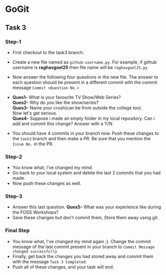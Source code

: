 # GoGit
## Task 3
### Step-1
- First checkout to the task3 branch.
- Create a new file named as `github-username.py`. For example, if github username is **raghavgoel25** then file name will be `raghavgoel25.py`
- Now answer the following four questions in the new file. The answer to each question should be present in a different commit with the commit message `Commit <Question No.>`
- **Ques1-** What is your favourite TV Show/Web Series? </br>
  **Ques2-** Why do you like the show/series? </br>
  **Ques3-** Name your crush(can be from outside the college too).</br>
  Now let's get serious. </br>
  **Ques4-** Suppose i made an empty folder in my local repository. Can i add and commit this change? Answer with a Y/N. </br>
  
- You should have 4 commits in your branch now. Push these changes to the `task3` branch and then make a PR. Be sure that you mention the `Issue No.` in the PR.

### Step-2
- You know what, I've changed my mind.
- Go back to your local system and delete the last 2 commits that you had made.
- Now push these changes as well. 

### Step-3
- Answer this last question. **Ques5-** What was your experience like during the FOSS Workshops?
- Save these changes but don't commit them, Store them away using git.

### Final Step
- You know what, I've changed my mind again ;). Change the commit message of the last commit present in your branch to `Commit Message changed successfully`
- Finally, get back the changes you had stored away and commit them with the message `Task 3 Completed`.
- Push all of these changes, and your task will end. 
